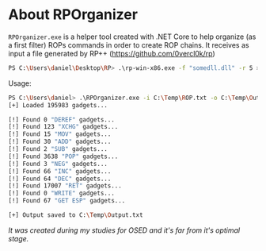 # About RPOrganizer

`RPOrganizer.exe` is a helper tool created with .NET Core to help organize (as a first filter) ROPs commands in order to create ROP chains.
It receives as input a file generated by RP++ (https://github.com/0vercl0k/rp)

```bash
PS C:\Users\daniel\Desktop\RP> .\rp-win-x86.exe -f "somedll.dll" -r 5 > rop.txt
```

Usage:

```bash
PS C:\Users\daniel> .\RPOrganizer.exe -i C:\Temp\ROP.txt -o C:\Temp\Output.txt
[+] Loaded 195983 gadgets...

[!] Found 0 "DEREF" gadgets...
[!] Found 123 "XCHG" gadgets...
[!] Found 15 "MOV" gadgets...
[!] Found 30 "ADD" gadgets...
[!] Found 2 "SUB" gadgets...
[!] Found 3638 "POP" gadgets...
[!] Found 3 "NEG" gadgets...
[!] Found 66 "INC" gadgets...
[!] Found 64 "DEC" gadgets...
[!] Found 17007 "RET" gadgets...
[!] Found 0 "WRITE" gadgets...
[!] Found 67 "GET ESP" gadgets...

[+] Output saved to C:\Temp\Output.txt
```

*It was created during my studies for OSED and it's far from it's optimal stage.*
